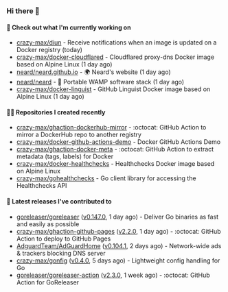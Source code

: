 ### Hi there 👋

#### 👷 Check out what I'm currently working on

- [crazy-max/diun](https://github.com/crazy-max/diun) - Receive notifications when an image is updated on a Docker registry (today)
- [crazy-max/docker-cloudflared](https://github.com/crazy-max/docker-cloudflared) - Cloudflared proxy-dns Docker image based on Alpine Linux (1 day ago)
- [neard/neard.github.io](https://github.com/neard/neard.github.io) - 🌍 Neard&#39;s website (1 day ago)
- [neard/neard](https://github.com/neard/neard) - 🎲 Portable WAMP software stack (1 day ago)
- [crazy-max/docker-linguist](https://github.com/crazy-max/docker-linguist) - GitHub Linguist Docker image based on Alpine Linux (1 day ago)

#### 👨‍💻 Repositories I created recently

- [crazy-max/ghaction-dockerhub-mirror](https://github.com/crazy-max/ghaction-dockerhub-mirror) - :octocat: GitHub Action to mirror a DockerHub repo to another registry
- [crazy-max/docker-github-actions-demo](https://github.com/crazy-max/docker-github-actions-demo) - Docker GitHub Actions Demo
- [crazy-max/ghaction-docker-meta](https://github.com/crazy-max/ghaction-docker-meta) - :octocat: GitHub Action to extract metadata (tags, labels) for Docker
- [crazy-max/docker-healthchecks](https://github.com/crazy-max/docker-healthchecks) - Healthchecks Docker image based on Alpine Linux
- [crazy-max/gohealthchecks](https://github.com/crazy-max/gohealthchecks) - Go client library for accessing the Healthchecks API

#### 🚀 Latest releases I've contributed to

- [goreleaser/goreleaser](https://github.com/goreleaser/goreleaser) ([v0.147.0](https://github.com/goreleaser/goreleaser/releases/tag/v0.147.0), 1 day ago) - Deliver Go binaries as fast and easily as possible
- [crazy-max/ghaction-github-pages](https://github.com/crazy-max/ghaction-github-pages) ([v2.2.0](https://github.com/crazy-max/ghaction-github-pages/releases/tag/v2.2.0), 1 day ago) - :octocat: GitHub Action to deploy to GitHub Pages
- [AdguardTeam/AdGuardHome](https://github.com/AdguardTeam/AdGuardHome) ([v0.104.1](https://github.com/AdguardTeam/AdGuardHome/releases/tag/v0.104.1), 2 days ago) - Network-wide ads &amp; trackers blocking DNS server
- [crazy-max/gonfig](https://github.com/crazy-max/gonfig) ([v0.4.0](https://github.com/crazy-max/gonfig/releases/tag/v0.4.0), 5 days ago) - Lightweight config handling for Go
- [goreleaser/goreleaser-action](https://github.com/goreleaser/goreleaser-action) ([v2.3.0](https://github.com/goreleaser/goreleaser-action/releases/tag/v2.3.0), 1 week ago) - :octocat: GitHub Action for GoReleaser
